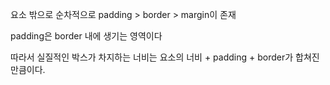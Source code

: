 요소 밖으로 순차적으로 padding > border > margin이 존재 

padding은 border 내에 생기는 영역이다

따라서 실질적인 박스가 차지하는 너비는 요소의 너비 + padding + border가 합쳐진 만큼이다.

